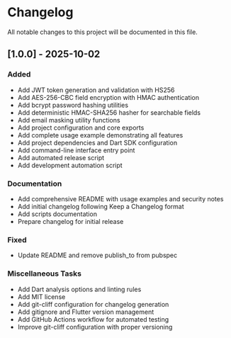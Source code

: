 # Changelog
All notable changes to this project will be documented in this file.
## [1.0.0] - 2025-10-02

### Added

- Add JWT token generation and validation with HS256
- Add AES-256-CBC field encryption with HMAC authentication
- Add bcrypt password hashing utilities
- Add deterministic HMAC-SHA256 hasher for searchable fields
- Add email masking utility functions
- Add project configuration and core exports
- Add complete usage example demonstrating all features
- Add project dependencies and Dart SDK configuration
- Add command-line interface entry point
- Add automated release script
- Add development automation script

### Documentation

- Add comprehensive README with usage examples and security notes
- Add initial changelog following Keep a Changelog format
- Add scripts documentation
- Prepare changelog for initial release

### Fixed

- Update README and remove publish_to from pubspec

### Miscellaneous Tasks

- Add Dart analysis options and linting rules
- Add MIT license
- Add git-cliff configuration for changelog generation
- Add gitignore and Flutter version management
- Add GitHub Actions workflow for automated testing
- Improve git-cliff configuration with proper versioning
